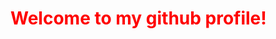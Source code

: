 <body>
  <style>
    .title {
      color: #ff0000;
    }
  </style>
  <h1 class="title">Welcome to my github profile!</h1>
</body>
